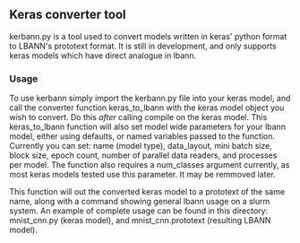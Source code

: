 ## Keras converter tool
kerbann.py is a tool used to convert models written in keras' python format to LBANN's prototext format. It is still in development, and only supports keras models which have direct analogue in lbann.

### Usage
To use kerbann simply import the kerbann.py file into your keras model, and call the converter function keras_to_lbann with the keras model object you wish to convert. Do this *after* calling compile on the keras model. This keras_to_lbann function will also set model wide parameters for your lbann model, either using defaults, or named variables passed to the function. Currently you can set: name (model type), data_layout, mini batch size, block size, epoch count, number of parallel data readers, and processes per model. The function also requires a num_classes argument currently, as most keras models tested use this parameter. It may be remmoved later. 

This function will out the converted keras model to a prototext of the same name, along with a command showing general lbann usage on a slurm system. An example of complete usage can be found in this directory: mnist_cnn.py (keras model), and mnist_cnn.prototext (resulting LBANN model). 
